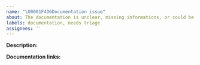 ```yaml
---
name: "\U0001F4D6Documentation issue"
about: The documentation is unclear, missing informations, or could be improved
labels: documentation, needs triage
assignees: ''
---
```


<!--
  Documentation issues are a great way for newcomers to contribute to
  open source projects! If you have time please consider opening a
  Pull Request with your documentation changes.
-->

**Description:**

<!--
  Please provide as much detail as possible about your issue,
  please refrain from asking for solutions to specific problems
  with your code. This template is to report issues with the
  official Emotion documentation.
-->

**Documentation links:**

<!--
  If existing documentation is available, but needs to be improved,
  is wrong, or unclear, please post here the relevant
  https://emotion.sh/docs URLs
-->
